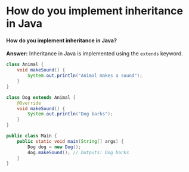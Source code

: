 # How do you implement inheritance in Java

#### How do you implement inheritance in Java?

**Answer:** Inheritance in Java is implemented using the `extends` keyword.

```java
class Animal {
    void makeSound() {
        System.out.println("Animal makes a sound");
    }
}

class Dog extends Animal {
    @Override
    void makeSound() {
        System.out.println("Dog barks");
    }
}

public class Main {
    public static void main(String[] args) {
        Dog dog = new Dog();
        dog.makeSound(); // Outputs: Dog barks
    }
}
```
